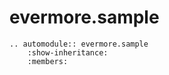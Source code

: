 # evermore.sample

```{eval-rst}
.. automodule:: evermore.sample
    :show-inheritance:
    :members:
```
